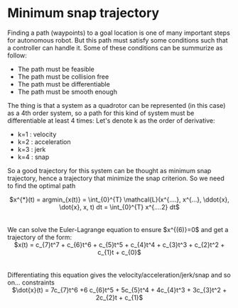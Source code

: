 # Minimum snap trajectory

Finding a path (waypoints) to a goal location is one of many important steps for autonomous robot. But this path must satisfy some conditions such that a controller can handle it. Some of these conditions can be summurize as follow:

- The path must be feasible
- The path must be collision free
- The path must be differentiable
- The path must be smooth enough
  
The thing is that a system as a quadrotor can be represented (in this case) as a 4th order system, so a path for this kind of system must be differentiable at least 4 times:
Let's denote k as the order of derivative:

- k=1 : velocity
- k=2 : acceleration
- k=3 : jerk
- k=4 : snap


So a good trajectory for this system can be thought as minimum snap trajectory, hence a trajectory that minimize the snap criterion. So we need to find the optimal path  

<center> $x^{*}(t) = argmin_{x(t)} = \int_{0}^{T} \mathcal{L}(x^{....}, x^{...}, \ddot{x}, \dot{x}, x, t) dt =  \int_{0}^{T} x^{....2} dt$ </center>  
<br>
<br>
We can solve the Euler-Lagrange equation to ensure $x^{(6)}=0$ and get a trajectory of the form:  
<center> $x(t) = c_{7}t^7 + c_{6}t^6 + c_{5}t^5 + c_{4}t^4 + c_{3}t^3 + c_{2}t^2 + c_{1}t + c_{0}$ </center>   
<br>
<br>
Differentiating this equation gives the velocity/acceleration/jerk/snap and so on... constraints  
<center> $\dot{x}(t) = 7c_{7}t^6 +6 c_{6}t^5 + 5c_{5}t^4 + 4c_{4}t^3 + 3c_{3}t^2 + 2c_{2}t + c_{1}$ </center>
<br>
<br>





<!-- what we are intersted in is to find the coefficient c0, c1, c2, c3, c4, c5 that satisfy all
the constraints (boundary conditions) mentionned above
note: that if I have another constraint to respect, I will have to find one more coeff c6*t^6.

each of the conditions gives an equation, so we can represent them in a matrix.
we can write the equation in terms of unknown constant and boundary conditions. Solving for
these constants (coeffs) are a linear problem

To respect the position constraint: 
x(t) = c5*t^5 + c4*t^4 + c3*t^3 + c2*t^2 + c1*t^1 + c0*t^0

So we must have 
  x(0) = c0 = a
  x(T) = c5*(T^5) + c4*(T^4) + c3*(T^3) + c2*(T^2) + c1*(T^1) + c0*(T^0) = b

in matrix form, at t=0 we must have:
              |c5|
              |c4|
[0 0 0 0 0 1] |c3| = a
              |c2|
              |c1|
              |c0|

in matrix form, at t=T we must have:
                          |c5|
                          |c4|
[T^5 T^4 T^3 T^2 T^1 T^0] |c3| = b
                          |c2|
                          |c1|
                          |c0|

to find the equation for the velocity, we just have to defferentiate the position equation
x_dot(t) = 5*c5*t^4 + 4*c4*t^3 + 3*c3*t^2 + 2*c2*t^1 + c1 + 0
x_dot(0) = c1 = vel_a
x_dot(T) = 5*c5*(T^4) + 4*c4*(T^3) + 3*c3*(T^2) + 2*c2*(T^1) + c1 + 0

in matrix form, at t=0 we must have
              |c5|
              |c4|
[0 0 0 0 1 0] |c3| = vel_a
              |c2|
              |c1|
              |c0|

in matrix form, at t=T we must have
                              |c5|
                              |c4|
[5T^4 4T^3 3T^2 2T^1 T^0 0]   |c3| = vel_b
                              |c2|
                              |c1|
                              |c0|

same for accelerations ... we differentiate and we compute
x_dot_dot = 20*c5*t^3 + 12*c4*t^2 + 6*c3*t + 2*c2*t^0 + 0 + 0 

all of the 6 constraint can be written as a 6x6 matrix in order to find the coefficient




###################################################################################################



POS at time 0 and time T : x(t) = c7*t^7 + c6*t^6 + c5*t^5 + c4*t^4 + c3*t^3 + c2*t^2 + c1*t^1 + c0*t^0

0, 0, 0, 0, 0, 0, 0, 1

T**7, T**6, T**5, T**4, T**3, T**2, T, 1

---------------
Vel at time 0 and time T : xd(t) = 7*c7*t^6 + 6*c6*t^5 + 5*c5*t^4 + 4*c4*t^3 + 3*c3*t^2 + 2*c2*t^1 + c1 + 0 

0, 0, 0, 0, 0, 0, 1, 0

7*T**6, 6*T**5, 5*T**4, 4*T**3, 3*T**2, 2*T, 1, 0

---------------
Acc at time 0 and time T : xdd(t) = 6*7*c7*t^5 + 5*6*c6*t^4 + 20*c5*t^3 + 12*c4*t^2 + 6*c3*t + 2*c2 + 0 + 0
 
0, 0, 0, 0, 0, 2, 0, 0

42*T**5, 30*T**4, 20*T**3, 12*T**2, 6*T, 2, 0, 0

---------------
Jerk at time 0 and time T : xddd(t) = 210*c7*t^4 + 120*c6*t^3 + 60*c5*t^2 + 24*c4*t + 6*c3 + 0 + 0 + 0

0, 0, 0, 0, 6, 0, 0, 0

210*T**4, 120*T**3, 60*T**2, 24*T, 6, 0, 0, 0


####################################################
All together

[0, 0, 0, 0, 0, 0, 0, 1],
[T**7, T**6, T**5, T**4, T**3, T**2, T, 1],
[0, 0, 0, 0, 0, 0, 1, 0],
[7*T**6, 6*T**5, 5*T**4, 4*T**3, 3*T**2, 2*T, 1, 0],
[0, 0, 0, 0, 0, 2, 0, 0],
[42*T**5, 30*T**4, 20*T**3, 12*T**2, 6*T, 2, 0, 0],
[0, 0, 0, 0, 6, 0, 0, 0],
[210*T**4, 120*T**3, 60*T**2, 24*T, 6, 0, 0, 0] -->